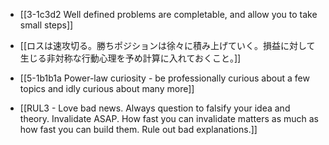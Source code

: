 - [[3-1c3d2 Well defined problems are completable, and allow you to take small steps]]

- [[ロスは速攻切る。勝ちポジションは徐々に積み上げていく。損益に対して生じる非対称な行動心理を予め計算に入れておくこと。]]
- [[5-1b1b1a Power-law curiosity - be professionally curious about a few topics and idly curious about many more]]

- [[RUL3 - Love bad news. Always question to falsify your idea and theory. Invalidate ASAP. How fast you can invalidate matters as much as how fast you can build them. Rule out bad explanations.]]
